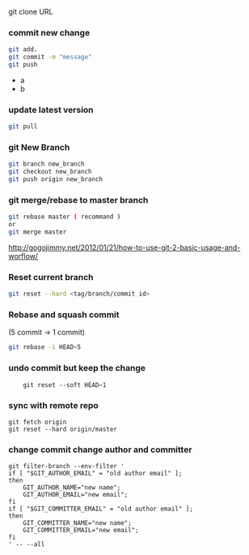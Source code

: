 git clone URL

### commit new change

```bash
git add. 
git commit -m "message"
git push
```

* a
* b

### update latest version

```bash
git pull
```

### git New Branch

```bash
git branch new_branch
git checkout new_branch
git push origin new_branch
```

### git merge/rebase to master branch

```bash
git rebase master ( recommand )
or
git merge master
```
http://gogojimmy.net/2012/01/21/how-to-use-git-2-basic-usage-and-worflow/

### Reset current branch

```bash
git reset --hard <tag/branch/commit id>
```

### Rebase and squash commit
(5 commit -> 1 commit)
```bash
git rebase -i HEAD~5
```

### undo commit but keep the change
```
    git reset --soft HEAD~1
```

### sync with remote repo
```
git fetch origin
git reset --hard origin/master
```

### change commit change author and committer
```
git filter-branch --env-filter '
if [ "$GIT_AUTHOR_EMAIL" = "old author email" ];
then
    GIT_AUTHOR_NAME="new name";
    GIT_AUTHOR_EMAIL="new email";
fi
if [ "$GIT_COMMITTER_EMAIL" = "old author email" ];
then
    GIT_COMMITTER_NAME="new name";
    GIT_COMMITTER_EMAIL="new email";
fi
' -- --all
```
